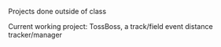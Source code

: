 Projects done outside of class

Current working project: TossBoss, a track/field event distance tracker/manager

